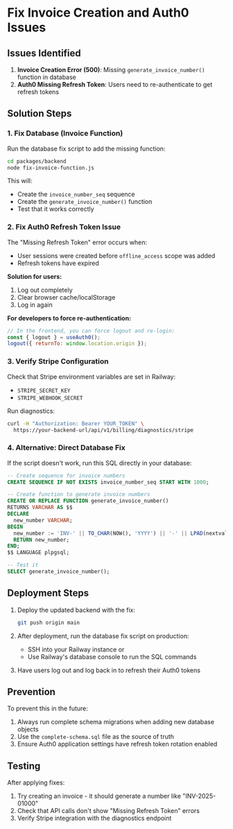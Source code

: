 # Fix Invoice Creation and Auth0 Issues

## Issues Identified

1. **Invoice Creation Error (500)**: Missing `generate_invoice_number()` function in database
2. **Auth0 Missing Refresh Token**: Users need to re-authenticate to get refresh tokens

## Solution Steps

### 1. Fix Database (Invoice Function)

Run the database fix script to add the missing function:

```bash
cd packages/backend
node fix-invoice-function.js
```

This will:
- Create the `invoice_number_seq` sequence
- Create the `generate_invoice_number()` function
- Test that it works correctly

### 2. Fix Auth0 Refresh Token Issue

The "Missing Refresh Token" error occurs when:
- User sessions were created before `offline_access` scope was added
- Refresh tokens have expired

**Solution for users:**
1. Log out completely
2. Clear browser cache/localStorage
3. Log in again

**For developers to force re-authentication:**
```javascript
// In the frontend, you can force logout and re-login:
const { logout } = useAuth0();
logout({ returnTo: window.location.origin });
```

### 3. Verify Stripe Configuration

Check that Stripe environment variables are set in Railway:
- `STRIPE_SECRET_KEY`
- `STRIPE_WEBHOOK_SECRET`

Run diagnostics:
```bash
curl -H "Authorization: Bearer YOUR_TOKEN" \
  https://your-backend-url/api/v1/billing/diagnostics/stripe
```

### 4. Alternative: Direct Database Fix

If the script doesn't work, run this SQL directly in your database:

```sql
-- Create sequence for invoice numbers
CREATE SEQUENCE IF NOT EXISTS invoice_number_seq START WITH 1000;

-- Create function to generate invoice numbers
CREATE OR REPLACE FUNCTION generate_invoice_number()
RETURNS VARCHAR AS $$
DECLARE
  new_number VARCHAR;
BEGIN
  new_number := 'INV-' || TO_CHAR(NOW(), 'YYYY') || '-' || LPAD(nextval('invoice_number_seq')::text, 5, '0');
  RETURN new_number;
END;
$$ LANGUAGE plpgsql;

-- Test it
SELECT generate_invoice_number();
```

## Deployment Steps

1. Deploy the updated backend with the fix:
   ```bash
   git push origin main
   ```

2. After deployment, run the database fix script on production:
   - SSH into your Railway instance or
   - Use Railway's database console to run the SQL commands

3. Have users log out and log back in to refresh their Auth0 tokens

## Prevention

To prevent this in the future:
1. Always run complete schema migrations when adding new database objects
2. Use the `complete-schema.sql` file as the source of truth
3. Ensure Auth0 application settings have refresh token rotation enabled

## Testing

After applying fixes:
1. Try creating an invoice - it should generate a number like "INV-2025-01000"
2. Check that API calls don't show "Missing Refresh Token" errors
3. Verify Stripe integration with the diagnostics endpoint

